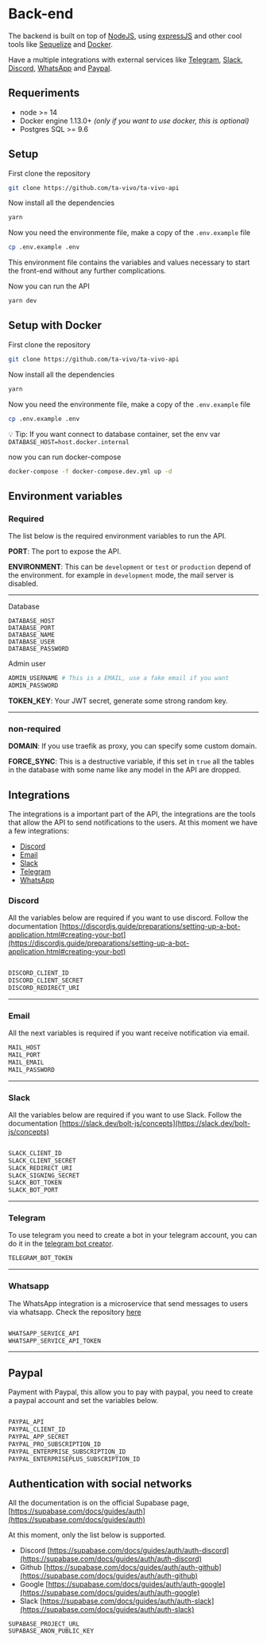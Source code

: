 # Back-end

The backend is built on top of [NodeJS](https://nodejs.org/es/), using [expressJS](https://expressjs.com/) and other cool tools like [Sequelize](https://sequelize.org/) and [Docker](https://www.docker.com/).

Have a multiple integrations with external services like [Telegram](https://telegram.org/), [Slack](https://slack.com/), [Discord](https://discordapp.com/), [WhatsApp](https://developers.facebook.com/docs/whatsapp/cloud-api/) and [Paypal](https://www.paypal.com/).

## Requeriments

- node >= 14
- Docker engine 1.13.0+ *(only if you want to use docker, this is optional)*
- Postgres SQL >= 9.6

## Setup 

First clone the repository

```bash
git clone https://github.com/ta-vivo/ta-vivo-api
```

Now install all the dependencies

```bash
yarn
```

Now you need the environmente file, make a copy of the `.env.example` file

```bash
cp .env.example .env
```

This environment file contains the variables and values necessary to start the front-end without any further complications.

Now you can run the API

```bash
yarn dev
```

## Setup with Docker

First clone the repository

```bash
git clone https://github.com/ta-vivo/ta-vivo-api
```

Now install all the dependencies

```bash
yarn
```

Now you need the environmente file, make a copy of the `.env.example` file

```bash
cp .env.example .env
```

💡 Tip: If you want connect to database container, set the env var `DATABASE_HOST=host.docker.internal`

now you can run docker-compose

```bash
docker-compose -f docker-compose.dev.yml up -d
```

## Environment variables

### Required

The list below is the required environment variables to run the API.

**PORT**: The port to expose the API.

**ENVIRONMENT**: This can be `development` or `test` or `production` depend of the environment. for example in `development` mode, the mail server is disabled.

---

Database

```
DATABASE_HOST
DATABASE_PORT
DATABASE_NAME
DATABASE_USER
DATABASE_PASSWORD
```

Admin user

```bash
ADMIN_USERNAME # This is a EMAIL, use a fake email if you want
ADMIN_PASSWORD
```

**TOKEN_KEY**: Your JWT secret, generate some strong random key.

---

### non-required

**DOMAIN**: If you use traefik as proxy, you can specify some custom domain.

**FORCE_SYNC**: This is a destructive variable, if this set in `true` all the tables in the database with some name like any model in the API are dropped.

## Integrations

The integrations is a important part of the API, the integrations are the tools that allow the API to send notifications to the users. At this moment we have a few integrations:

- [Discord](#discord)
- [Email](#email)
- [Slack](#slack)
- [Telegram](#telegram)
- [WhatsApp](#whatsapp)

### Discord
All the variables below are required if you want to use discord. Follow the documentation [https://discordjs.guide/preparations/setting-up-a-bot-application.html#creating-your-bot](https://discordjs.guide/preparations/setting-up-a-bot-application.html#creating-your-bot)

<img :src="$withBase('/img/discord-integration.png')" />

```bash
DISCORD_CLIENT_ID
DISCORD_CLIENT_SECRET
DISCORD_REDIRECT_URI
```

---

### Email
All the next variables is required if you want receive notification via email.

```bash
MAIL_HOST
MAIL_PORT
MAIL_EMAIL
MAIL_PASSWORD
```

---

### Slack
All the variables below are required if you want to use Slack. Follow the documentation [https://slack.dev/bolt-js/concepts](https://slack.dev/bolt-js/concepts)

<img :src="$withBase('/img/slack-integration.png')" />

```bash
SLACK_CLIENT_ID
SLACK_CLIENT_SECRET
SLACK_REDIRECT_URI
SLACK_SIGNING_SECRET
SLACK_BOT_TOKEN
SLACK_BOT_PORT
```

---

### Telegram

To use telegram you need to create a bot in your telegram account, you can do it in the [telegram bot creator](https://core.telegram.org/bots).

```bash
TELEGRAM_BOT_TOKEN
```
---

### Whatsapp

The WhatsApp integration is a microservice that send messages to users via whatsapp. Check the repository [here](https://github.com/ta-vivo/ta-vivo-whatsapp-service)

<img :src="$withBase('/img/whatsapp-integration.png')" />

```bash
WHATSAPP_SERVICE_API
WHATSAPP_SERVICE_API_TOKEN
```
---

## Paypal

Payment with Paypal, this allow you to pay with paypal, you need to create a paypal account and set the variables below.

<img :src="$withBase('/img/paypal-integration.png')" />

```bash
PAYPAL_API
PAYPAL_CLIENT_ID
PAYPAL_APP_SECRET
PAYPAL_PRO_SUBSCRIPTION_ID
PAYPAL_ENTERPRISE_SUBSCRIPTION_ID
PAYPAL_ENTERPRISEPLUS_SUBSCRIPTION_ID
```

## Authentication with social networks

All the documentation is on the official Supabase page, [https://supabase.com/docs/guides/auth](https://supabase.com/docs/guides/auth)

At this moment, only the list below is supported.

- Discord [https://supabase.com/docs/guides/auth/auth-discord](https://supabase.com/docs/guides/auth/auth-discord)
- Github [https://supabase.com/docs/guides/auth/auth-github](https://supabase.com/docs/guides/auth/auth-github)
- Google [https://supabase.com/docs/guides/auth/auth-google](https://supabase.com/docs/guides/auth/auth-google)
- Slack [https://supabase.com/docs/guides/auth/auth-slack](https://supabase.com/docs/guides/auth/auth-slack)

```
SUPABASE_PROJECT_URL
SUPABASE_ANON_PUBLIC_KEY
```